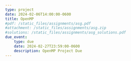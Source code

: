 ```yaml
---
type: project
date: 2024-02-06T14:00:00-0600
title: OpenMP
#pdf: /static_files/assignments/asg.pdf
#attachment: /static_files/assignments/asg.zip
#solutions: /static_files/assignments/asg_solutions.pdf
due_event: 
    type: due
    date: 2024-02-27T23:59:00-0600
    description: OpenMP Project Due
---
```

